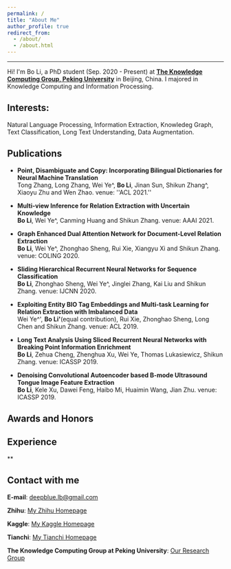 ```yaml
---
permalink: /
title: "About Me"
author_profile: true
redirect_from: 
  - /about/
  - /about.html
---
```


------
Hi! I'm Bo Li, a PhD student (Sep. 2020 - Present) at [**The Knowledge Computing Group, Peking University**](https://se.pku.edu.cn/kcg/) in Beijing, China. I majored in Knowledge Computing and Information Processing. 

**Interests:** 
------
Natural Language Processing, Information Extraction, Knowledeg Graph, Text Classification, Long Text Understanding, Data Augmentation. 

**Publications**
------
* **Point, Disambiguate and Copy: Incorporating Bilingual Dictionaries for Neural Machine Translation**  
Tong Zhang, Long Zhang, Wei Ye^, **Bo Li**, Jinan Sun, Shikun Zhang^, Xiaoyu Zhu and Wen Zhao. venue: ''ACL 2021.'' 

* **Multi-view Inference for Relation Extraction with Uncertain Knowledge**  
**Bo Li**, Wei Ye^, Canming Huang and Shikun Zhang. venue: AAAI 2021.

* **Graph Enhanced Dual Attention Network for Document-Level Relation Extraction**  
**Bo Li**, Wei Ye^, Zhonghao Sheng, Rui Xie, Xiangyu Xi and Shikun Zhang. venue: COLING 2020.

* **Sliding Hierarchical Recurrent Neural Networks for Sequence Classification**  
**Bo Li**, Zhonghao Sheng, Wei Ye^, Jinglei Zhang, Kai Liu and Shikun Zhang. venue: IJCNN 2020.

* **Exploiting Entity BIO Tag Embeddings and Multi-task Learning for Relation Extraction with Imbalanced Data**  
Wei Ye^', **Bo Li'**(equal contribution), Rui Xie, Zhonghao Sheng, Long Chen and Shikun Zhang.  venue: ACL 2019.

* **Long Text Analysis Using Sliced Recurrent Neural Networks with Breaking Point Information Enrichment**  
**Bo Li**, Zehua Cheng, Zhenghua Xu, Wei Ye, Thomas Lukasiewicz, Shikun Zhang. venue: ICASSP 2019.

* **Denoising Convolutional Autoencoder based B-mode Ultrasound Tongue Image Feature Extraction**  
**Bo Li**, Kele Xu, Dawei Feng, Haibo Mi, Huaimin Wang, Jian Zhu. venue: ICASSP 2019.


**Awards and Honors**
------

**Experience**
------

**


Contact with me
------
**E-mail**: deepblue.lb@gmail.com  

**Zhihu**: [My Zhihu Homepage](https://www.zhihu.com/people/bob-8-99-69/activities)

**Kaggle**: [My Kaggle Homepage](https://www.kaggle.com/buptbob)

**Tianchi**: [My Tianchi Homepage](https://tianchi.aliyun.com/home/science/scienceDetail?spm=5176.12922503.0.0.2b5b2c8eC8HI99&userId=1095279125639)

**The Knowledge Computing Group at Peking University**: [Our Research Group](https://se.pku.edu.cn/kcg/)